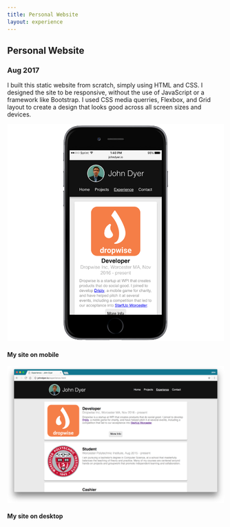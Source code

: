 ```yaml
---
title: Personal Website
layout: experience
---
```

<div class="detail-card" id="personal-site">
  <!-- <img class="detail-card-pic" src="/assets/lettercraze.png" alt="LetterCraze" height="200" width="200"> -->
  <h2 class="detail-card-title">Personal Website</h2>
  <h3 class="detail-card-subtitle">Aug 2017</h3>
  <p class="detail-card-description">I built this static website from scratch, simply using HTML and CSS. I designed the site to be responsive, without the use of JavaScript or a framework like Bootstrap. I used CSS media querries, Flexbox, and Grid layout to create a design that looks good across all screen sizes and devices.</p>
  <img class="detail-card-image width-75" src="/assets/experience-mobile.png" alt="Mobile Website">
  <h4 class="detail-card-caption">My site on mobile</h4>
  <img class="detail-card-image" src="/assets/experience-desktop.png" alt="Desktop Website">
  <h4 class="detail-card-caption">My site on desktop</h4>
</div>
